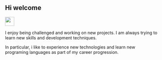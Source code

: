 ## Hi welcome 

<a href="https://www.linkedin.com/in/Elif Sude Sutcu-b8837a225/" rel="nofollow"><img src="https://camo.githubusercontent.com/e8e7b06ecf583bc040eb60e44eb5b8e0ecc5421320a92929ce21522dbc34c891/68747470733a2f2f6d656469612e67697068792e636f6d2f6d656469612f6876524a434c467a6361737252346961377a2f67697068792e676966" width="30px" style="max-width:100%;">
</a>



I enjoy being challenged and working on new projects. I am always trying to learn new skills and development techniques.

In particular, i like to experience new technologies and learn new programing languages as part of my career progression.



<p align="center" >
  <a href="https://github.com/elifsudee%22%3E 
    <img height="160px" alt="elif sude sutcu's Github Stats" src="https://github-readme-stats.vercel.app/api?username=elifsudee&show_icons=true&hide_border=true&theme=radical%22/%3E
    <img height="160px" alt="elif sude sutcu's Top Langs" src="https://github-readme-stats.vercel.app/api/top-langs/?username=elifsudee&layout=compact&hide_border=true&theme=radical" />
  </a>
</p>
